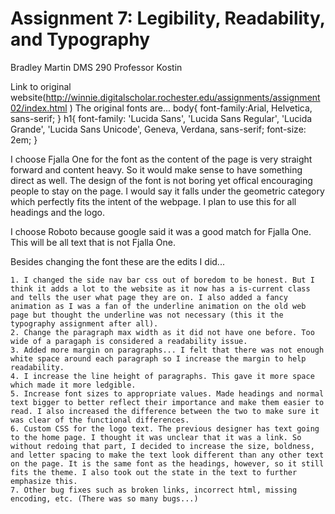 # Assignment 7: Legibility, Readability, and Typography

Bradley Martin
DMS 290
Professor Kostin

Link to original website(http://winnie.digitalscholar.rochester.edu/assignments/assignment02/index.html )
The original fonts are...
body{
	font-family:Arial, Helvetica, sans-serif;
}
h1{
	font-family: 'Lucida Sans', 'Lucida Sans Regular', 'Lucida Grande', 'Lucida Sans Unicode', Geneva, Verdana, sans-serif;
    font-size: 2em;
}

I choose Fjalla One for the font as the content of the page is very straight forward and content heavy. So it would make sense to have something direct as well. The design of the font is not boring yet offical encouraging people to stay on the page. I would say it falls under the geometric category which perfectly fits the intent of the webpage. I plan to use this for all headings and the logo.

I choose Roboto because google said it was a good match for Fjalla One. This will be all text that is not Fjalla One.

Besides changing the font these are the edits I did...

	1. I changed the side nav bar css out of boredom to be honest. But I think it adds a lot to the website as it now has a is-current class and tells the user what page they are on. I also added a fancy animation as I was a fan of the underline animation on the old web page but thought the underline was not necessary (this it the typography assignment after all).
	2. Change the paragraph max width as it did not have one before. Too wide of a paragaph is considered a readability issue.
	3. Added more margin on paragraphs... I felt that there was not enough white space around each paragraph so I increase the margin to help readability.
	4. I increase the line height of paragraphs. This gave it more space which made it more ledgible. 
	5. Increase font sizes to appropriate values. Made headings and normal text bigger to better reflect their importance and make them easier to read. I also increased the difference between the two to make sure it was clear of the functional differences.
	6. Custom CSS for the logo text. The previous designer has text going to the home page. I thought it was unclear that it was a link. So without redoing that part, I decided to increase the size, boldness, and letter spacing to make the text look different than any other text on the page. It is the same font as the headings, however, so it still fits the theme. I also took out the state in the text to further emphasize this.
	7. Other bug fixes such as broken links, incorrect html, missing encoding, etc. (There was so many bugs...)